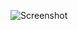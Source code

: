 ![Screenshot](https://raw.githubusercontent.com/Cryakl/Ultimate-RAT-Collection/refs/heads/main/BackAtTack/BackAtTack%20v2.0/Screenshot.png)
